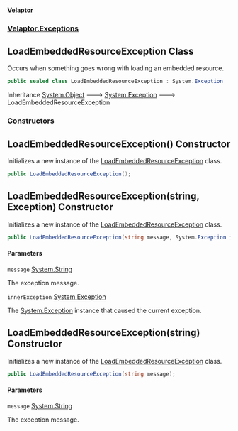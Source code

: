 #### [Velaptor](index.md 'index')
### [Velaptor.Exceptions](Velaptor.Exceptions.md 'Velaptor.Exceptions')

## LoadEmbeddedResourceException Class

Occurs when something goes wrong with loading an embedded resource.

```csharp
public sealed class LoadEmbeddedResourceException : System.Exception
```

Inheritance [System.Object](https://docs.microsoft.com/en-us/dotnet/api/System.Object 'System.Object') &#129106; [System.Exception](https://docs.microsoft.com/en-us/dotnet/api/System.Exception 'System.Exception') &#129106; LoadEmbeddedResourceException
### Constructors

<a name='Velaptor.Exceptions.LoadEmbeddedResourceException.LoadEmbeddedResourceException()'></a>

## LoadEmbeddedResourceException() Constructor

Initializes a new instance of the [LoadEmbeddedResourceException](Velaptor.Exceptions.LoadEmbeddedResourceException.md 'Velaptor.Exceptions.LoadEmbeddedResourceException') class.

```csharp
public LoadEmbeddedResourceException();
```

<a name='Velaptor.Exceptions.LoadEmbeddedResourceException.LoadEmbeddedResourceException(string,System.Exception)'></a>

## LoadEmbeddedResourceException(string, Exception) Constructor

Initializes a new instance of the [LoadEmbeddedResourceException](Velaptor.Exceptions.LoadEmbeddedResourceException.md 'Velaptor.Exceptions.LoadEmbeddedResourceException') class.

```csharp
public LoadEmbeddedResourceException(string message, System.Exception innerException);
```
#### Parameters

<a name='Velaptor.Exceptions.LoadEmbeddedResourceException.LoadEmbeddedResourceException(string,System.Exception).message'></a>

`message` [System.String](https://docs.microsoft.com/en-us/dotnet/api/System.String 'System.String')

The exception message.

<a name='Velaptor.Exceptions.LoadEmbeddedResourceException.LoadEmbeddedResourceException(string,System.Exception).innerException'></a>

`innerException` [System.Exception](https://docs.microsoft.com/en-us/dotnet/api/System.Exception 'System.Exception')

The [System.Exception](https://docs.microsoft.com/en-us/dotnet/api/System.Exception 'System.Exception') instance that caused the current exception.

<a name='Velaptor.Exceptions.LoadEmbeddedResourceException.LoadEmbeddedResourceException(string)'></a>

## LoadEmbeddedResourceException(string) Constructor

Initializes a new instance of the [LoadEmbeddedResourceException](Velaptor.Exceptions.LoadEmbeddedResourceException.md 'Velaptor.Exceptions.LoadEmbeddedResourceException') class.

```csharp
public LoadEmbeddedResourceException(string message);
```
#### Parameters

<a name='Velaptor.Exceptions.LoadEmbeddedResourceException.LoadEmbeddedResourceException(string).message'></a>

`message` [System.String](https://docs.microsoft.com/en-us/dotnet/api/System.String 'System.String')

The exception message.